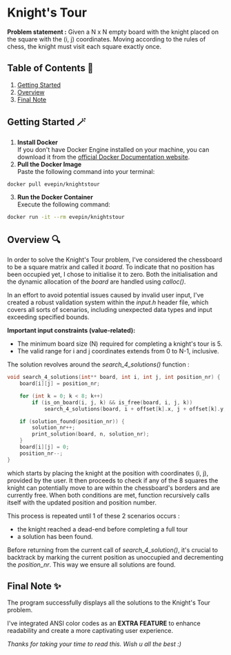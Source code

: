 ﻿# Knight's Tour

**Problem statement :** Given a N x N empty board with the knight placed on the square 
with the (i, j) coordinates. Moving according to the rules of chess, the knight must 
visit each square exactly once.

## Table of Contents 📃
1. [Getting Started](#getting-started)
2. [Overview](#overview)
3. [Final Note](#final-note)

<a name="getting-started"></a>
## Getting Started 🪄
1. **Install Docker**\
If you don't have Docker Engine installed on your machine, you can download it from the [official Docker Documentation website](https://docs.docker.com/engine/install/).
2. **Pull the Docker Image**\
Paste the following command into your terminal:
```bash
docker pull evepin/knightstour
```
3. **Run the Docker Container**\
Execute the following command:
```bash
docker run -it --rm evepin/knightstour
```

<a name="overview"></a>
## Overview 🔍
In order to solve the Knight's Tour problem, I've considered the chessboard 
to be a square matrix and called it *board*. To indicate that no position has 
been occupied yet, I chose to initialise it to zero. Both the initialisation 
and the dynamic allocation of the *board* are handled using *calloc()*.

In an effort to avoid potential issues caused by invalid user input, I've 
created a robust validation system within the *input.h* header file, which covers 
all sorts of scenarios, including unexpected data types and input exceeding 
specified bounds.

**Important input constraints (value-related):**
* The minimum board size (N) required for completing a knight's tour is 5.
* The valid range for i and j coordinates extends from 0 to N-1, inclusive.

The solution revolves around the *search_4_solutions()* function :
```c
void search_4_solutions(int** board, int i, int j, int position_nr) {
	board[i][j] = position_nr;

	for (int k = 0; k < 8; k++)
		if (is_on_board(i, j, k) && is_free(board, i, j, k))
			search_4_solutions(board, i + offset[k].x, j + offset[k].y, position_nr + 1);

	if (solution_found(position_nr)) {
		solution_nr++;
		print_solution(board, n, solution_nr);
	}
	board[i][j] = 0;
	position_nr--;
}
```
which starts by placing the knight at the position with coordinates (i, j), 
provided by the user. It then proceeds to check if any of the 8 squares the 
knight can potentially move to are within the chessboard's borders and are 
currently free. When both conditions are met, function recursively calls 
itself with the updated position and position number.

This process is repeated until 1 of these 2 scenarios occurs :
* the knight reached a dead-end before completing a full tour
* a solution has been found.

Before returning from the current call of *search_4_solution()*,  it's crucial 
to backtrack by marking the current position as unoccupied and decrementing the 
*position_nr*. This way we ensure all solutions are found.

<a name="final-note"></a>
## Final Note ✨
The program successfully displays all the solutions to the Knight's Tour problem.

I've integrated ANSI color codes as an **EXTRA FEATURE** to enhance readability 
and create a more captivating user experience.

*Thanks for taking your time to read this. Wish u all the best :)*

